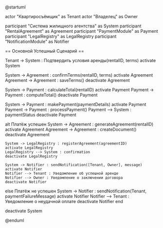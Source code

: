 @startuml

actor "Квартиросъёмщик" as Tenant
actor "Владелец" as Owner

participant "Система жилищного агентства" as System
participant "RentalAgreement" as Agreement
participant "PaymentModule" as Payment
participant "LegalRegistry" as LegalRegistry
participant "NotificationModule" as Notifier

== Основной Успешный Сценарий ==

Tenant -> System : Подтвердить условия аренды(rentalID, terms)
activate System

System -> Agreement : confirmTerms(rentalID, terms)
activate Agreement
Agreement -> Agreement : saveTerms()
deactivate Agreement

System -> Payment : calculateTotal(rentalID)
activate Payment
Payment -> Payment : computeTotal()
deactivate Payment

System -> Payment : makePayment(paymentDetails)
activate Payment
Payment -> Payment : processPayment()
Payment --> System : paymentStatus
deactivate Payment

alt Платёж успешен
    System -> Agreement : generateAgreement(rentalID)
    activate Agreement
    Agreement -> Agreement : createDocument()
    deactivate Agreement

    System -> LegalRegistry : registerAgreement(agreementID)
    activate LegalRegistry
    LegalRegistry --> System : confirmation
    deactivate LegalRegistry

    System -> Notifier : sendNotification([Tenant, Owner], message)
    activate Notifier
    Notifier --> Tenant : Уведомление об успешной аренде
    Notifier --> Owner : Уведомление о заключении договора
    deactivate Notifier
else Платёж не успешен
    System -> Notifier : sendNotification(Tenant, paymentFailureMessage)
    activate Notifier
    Notifier --> Tenant : Уведомление о неудачной оплате
    deactivate Notifier
end

deactivate System

@enduml
